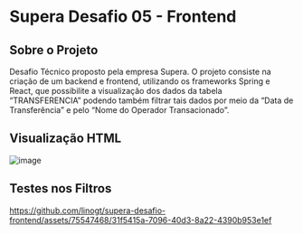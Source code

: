 # Supera Desafio 05 - Frontend

## Sobre o Projeto

Desafio Técnico proposto pela empresa Supera. O projeto consiste na criação de um backend e frontend, utilizando os frameworks Spring e React, que possibilite a visualização dos dados da tabela “TRANSFERENCIA” podendo também filtrar tais dados por meio da “Data de Transferência” e pelo “Nome do Operador Transacionado”.

## Visualização HTML

![image](https://github.com/linogt/supera-desafio-frontend/assets/75547468/db010417-e1a8-480f-98be-d77db569e36a)

## Testes nos Filtros

https://github.com/linogt/supera-desafio-frontend/assets/75547468/31f5415a-7096-40d3-8a22-4390b953e1ef



